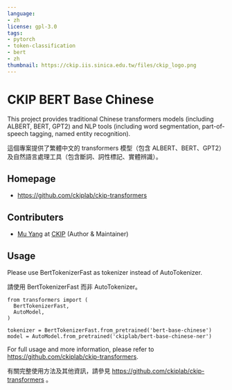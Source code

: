 ```yaml
---
language:
- zh
license: gpl-3.0
tags:
- pytorch
- token-classification
- bert
- zh
thumbnail: https://ckip.iis.sinica.edu.tw/files/ckip_logo.png
---
```


# CKIP BERT Base Chinese

This project provides traditional Chinese transformers models (including ALBERT, BERT, GPT2) and NLP tools (including word segmentation, part-of-speech tagging, named entity recognition).

這個專案提供了繁體中文的 transformers 模型（包含 ALBERT、BERT、GPT2）及自然語言處理工具（包含斷詞、詞性標記、實體辨識）。

## Homepage

- https://github.com/ckiplab/ckip-transformers

## Contributers

- [Mu Yang](https://muyang.pro) at [CKIP](https://ckip.iis.sinica.edu.tw) (Author & Maintainer)

## Usage

Please use BertTokenizerFast as tokenizer instead of AutoTokenizer.

請使用 BertTokenizerFast 而非 AutoTokenizer。

```
from transformers import (
  BertTokenizerFast,
  AutoModel,
)

tokenizer = BertTokenizerFast.from_pretrained('bert-base-chinese')
model = AutoModel.from_pretrained('ckiplab/bert-base-chinese-ner')
```

For full usage and more information, please refer to https://github.com/ckiplab/ckip-transformers.

有關完整使用方法及其他資訊，請參見 https://github.com/ckiplab/ckip-transformers 。
